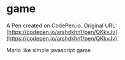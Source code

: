 # game

A Pen created on CodePen.io. Original URL: [https://codepen.io/arshdkhn1/pen/QKkvJv](https://codepen.io/arshdkhn1/pen/QKkvJv).

Mario like simple javascript game
